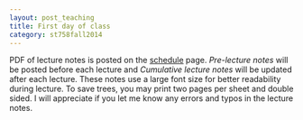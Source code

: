 ```yaml
---
layout: post_teaching
title: First day of class
category: st758fall2014
---
```


PDF of lecture notes is posted on the [schedule](../../../../schedule.html) page. *Pre-lecture notes* will be posted before each lecture and *Cumulative lecture notes* will be updated after each lecture. These notes use a large font size for better readability during lecture. To save trees, you may print two pages per sheet and double sided. I will appreciate if you let me know any errors and typos in the lecture notes.

